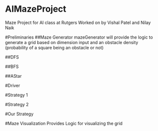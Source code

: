 # AIMazeProject
Maze Project for AI class at Rutgers 
Worked on by Vishal Patel and Nilay Naik

#Preliminaries
##Maze Generator
mazeGenerator will provide the logic to generate a grid
based on dimension input and an obstacle density
(probability of a square being an obstacle or not)

##DFS

##BFS

##AStar

#Driver

#Strategy 1

#Strategy 2

#Our Strategy

#Maze Visualization
Provides Logic for visualizing the grid